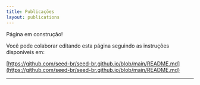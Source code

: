 ```yaml
---
title: Publicações
layout: publications
---
```


<div class='alert-warning'>

Página em construção!

Você pode colaborar editando esta página seguindo as instruções disponíveis em:

[https://github.com/seed-br/seed-br.github.io/blob/main/README.md](https://github.com/seed-br/seed-br.github.io/blob/main/README.md)

</div>

---

